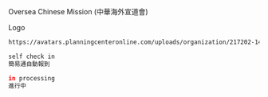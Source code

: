 Oversea Chinese Mission (中華海外宣道會)

Logo
```bash
https://avatars.planningcenteronline.com/uploads/organization/217202-1482195203/avatar.1.png

self check in
簡易通自動報到

in processing
進行中


